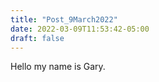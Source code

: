 ```yaml
---
title: "Post_9March2022"
date: 2022-03-09T11:53:42-05:00
draft: false
---
```


Hello my name is Gary.